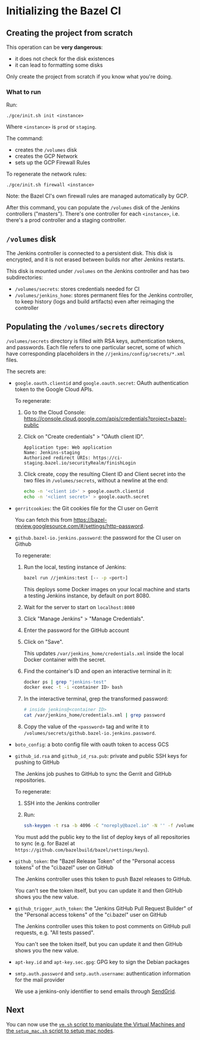 # Initializing the Bazel CI

## Creating the project from scratch

This operation can be __very dangerous__:

*   it does not check for the disk existences
*   it can lead to formatting some disks

Only create the project from scratch if you know what you're doing.

### What to run

Run:

```
./gce/init.sh init <instance>
```

Where `<instance>` is `prod` or `staging`.

The command:

*   creates the `/volumes` disk
*   creates the GCP Network
*   sets up the GCP Firewall Rules

To regenerate the network rules:

```
./gce/init.sh firewall <instance>
```

Note: the Bazel CI's own firewall rules are managed automatically by GCP.

After this command, you can populate the `/volumes` disk of the Jenkins
controllers ("masters"). There's one controller for each `<instance>`, i.e.
there's a prod controller and a staging controller.

## `/volumes` disk

The Jenkins controller is connected to a persistent disk. This disk is
encrypted, and it is not erased between builds nor after Jenkins restarts.

This disk is mounted under `/volumes` on the Jenkins controller and has two
subdirectories:

*   `/volumes/secrets`: stores credentials needed for CI
*   `/volumes/jenkins_home`: stores permanent files for the Jenkins controller,
    to keep history (logs and build artifacts) even after reimaging the
    controller

## Populating the `/volumes/secrets` directory

`/volumes/secrets` directory is filled with RSA keys, authentication tokens, and
passwords. Each file refers to one particular secret, some of which have
corresponding placeholders in the `//jenkins/config/secrets/*.xml` files.

The secrets are:

*   `google.oauth.clientid` and `google.oauth.secret`: OAuth authentication
    token to the Google Cloud APIs.

    To regenerate:

    1.  Go to the Cloud Console:
        https://console.cloud.google.com/apis/credentials?project=bazel-public

    2.  Click on "Create credentials" > "OAuth client ID".

        ```text
        Application type: Web application
        Name: Jenkins-staging
        Authorized redirect URIs: https://ci-staging.bazel.io/securityRealm/finishLogin
        ```

    3.  Click create, copy the resulting Client ID and Client secret into the
        two files in `/volumes/secrets`, without a newline at the end:

        ```sh
        echo -n '<client id>' > google.oauth.clientid
        echo -n '<client secret>' > google.oauth.secret
        ```

*   `gerritcookies`: the Git cookies file for the CI user on Gerrit

    You can fetch this from
    https://bazel-review.googlesource.com/#/settings/http-password.

*   `github.bazel-io.jenkins.password`: the password for the CI user on Github

    To regenerate:

    1.  Run the local, testing instance of Jenkins:

        ```sh
        bazel run //jenkins:test [-- -p <port>]
        ```

        This deploys some Docker images on your local machine and starts a
        testing Jenkins instance, by default on port 8080.

    2.  Wait for the server to start on `localhost:8080`
    3.  Click "Manage Jenkins" > "Manage Credentials".
    4.  Enter the password for the GitHub account
    5.  Click on "Save".

        This updates `/var/jenkins_home/credentials.xml` inside
        the local Docker container with the secret.

    6.  Find the container's ID and open an interactive terminal in it:

        ```sh
        docker ps | grep "jenkins-test"
        docker exec -t -i <container ID> bash
        ```

    7.  In the interactive terminal, grep the transformed password:

        ```sh
        # inside jenkins@<container ID>
        cat /var/jenkins_home/credentials.xml | grep password
        ```

    8.  Copy the value of the `<password>` tag and write it to
        `/volumes/secrets/github.bazel-io.jenkins.password`.

*   `boto_config`: a boto config file with oauth token to access GCS

*   `github_id.rsa` and `github_id_rsa.pub`: private and public SSH keys for
    pushing to GitHub

    The Jenkins job pushes to GitHub to sync the Gerrit and GitHub
    repositories.

    To regenerate:

    1.  SSH into the Jenkins controller
    2.  Run:

        ```sh
        ssh-keygen -t rsa -b 4096 -C "noreply@bazel.io" -N '' -f /volumes/secrets/github_id_rsa
        ```

    You must add the public key to the list of deploy keys of all repositories
    to sync (e.g. for Bazel at `https://github.com/bazelbuild/bazel/settings/keys`).

*   `github_token`: the "Bazel Release Token" of the "Personal access tokens"
    of the "ci.bazel" user on GitHub

    The Jenkins controller uses this token to push Bazel releases to GitHub.

    You can't see the token itself, but you can update it and then GitHub
    shows you the new value.

*   `github_trigger_auth_token`: the "Jenkins GitHub Pull Request Builder" of
    the "Personal access tokens" of the "ci.bazel" user on GitHub

    The Jenkins controller uses this token to post comments on GitHub pull
    requests, e.g. "All tests passed".

    You can't see the token itself, but you can update it and then GitHub
    shows you the new value.

*   `apt-key.id` and `apt-key.sec.gpg`: GPG key to sign the Debian packages

*   `smtp.auth.password` and `smtp.auth.username`: authentication information
    for the mail provider

    We use a jenkins-only identifier to send emails through
    [SendGrid](https://sendgrid.com).

## Next

You can now use the [`vm.sh` script to manipulate the Virtual Machines and
the `setup_mac.sh` script to setup mac nodes](machines.md).

